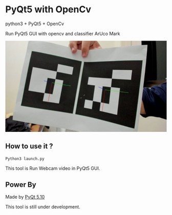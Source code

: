 # PyQt5 with OpenCv

python3 + PyQt5 + OpenCv

Run PyQt5 GUI with opencv and classifier ArUco Mark

![](https://github.com/kmolLin/pyqt_opencv/blob/master/cover/cover.jpg?raw=true)

How to use it ?
---

```sh
Python3 launch.py
```

This tool is Run Webcam video in PyQt5 GUI.

Power By
---

Made by [PyQt 5.10](http://doc.qt.io/qt-5/index.html)

This tool is still under development.

